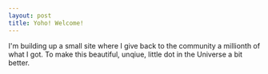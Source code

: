 ```yaml
---
layout: post
title: Yoho! Welcome!
---
```


I'm building up a small site where I give back to the community a millionth of what I got.
To make this beautiful, unqiue, little dot in the Universe a bit better.
